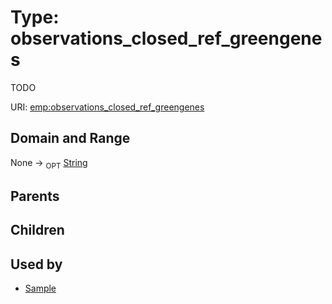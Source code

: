 
# Type: observations_closed_ref_greengenes


TODO

URI: [emp:observations_closed_ref_greengenes](https://microbiomedata/schema/emp/observations_closed_ref_greengenes)


## Domain and Range

None ->  <sub>OPT</sub> [String](types/String.md)

## Parents


## Children


## Used by

 * [Sample](Sample.md)
